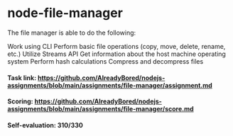 # node-file-manager


The file manager is able to do the following:

Work using CLI
Perform basic file operations (copy, move, delete, rename, etc.)
Utilize Streams API
Get information about the host machine operating system
Perform hash calculations
Compress and decompress files


#### Task link: https://github.com/AlreadyBored/nodejs-assignments/blob/main/assignments/file-manager/assignment.md
#### Scoring: https://github.com/AlreadyBored/nodejs-assignments/blob/main/assignments/file-manager/score.md
#### Self-evaluation: 310/330
